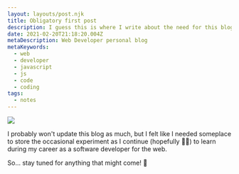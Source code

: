 ```yaml
---
layout: layouts/post.njk
title: Obligatory first post
description: I guess this is where I write about the need for this blog... 🤔
date: 2021-02-20T21:18:20.004Z
metaDescription: Web Developer personal blog
metaKeywords:
  - web
  - developer
  - javascript
  - js
  - code
  - coding
tags:
  - notes
---
```

![](/images/uploads/terminal.png)

I probably won't update this blog as much, but I felt like I needed someplace to store the occasional experiment as I continue (hopefully 🤞🏻) to learn during my career as a software developer for the web.

So... stay tuned for anything that might come! 🚀